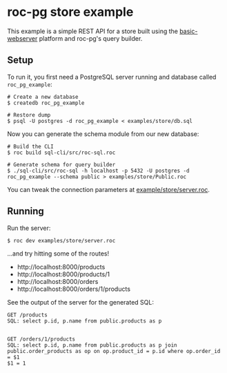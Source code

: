 # roc-pg store example

This example is a simple REST API for a store built using the [basic-webserver](https://github.com/roc-lang/basic-webserver) platform and roc-pg's query builder.

## Setup

To run it, you first need a PostgreSQL server running and database called `roc_pg_example`:

```shell
# Create a new database
$ createdb roc_pg_example

# Restore dump
$ psql -U postgres -d roc_pg_example < examples/store/db.sql
```

Now you can generate the schema module from our new database:

```shell
# Build the CLI
$ roc build sql-cli/src/roc-sql.roc

# Generate schema for query builder
$ ./sql-cli/src/roc-sql -h localhost -p 5432 -U postgres -d roc_pg_example --schema public > examples/store/Public.roc
```

You can tweak the connection parameters at [example/store/server.roc](./server.roc).

## Running

Run the server:

``` shell
$ roc dev examples/store/server.roc
```

...and try hitting some of the routes!

- http://localhost:8000/products
- http://localhost:8000/products/1
- http://localhost:8000/orders
- http://localhost:8000/orders/1/products

See the output of the server for the generated SQL:

```
GET /products
SQL: select p.id, p.name from public.products as p


GET /orders/1/products
SQL: select p.id, p.name from public.products as p join public.order_products as op on op.product_id = p.id where op.order_id = $1
$1 = 1
```
